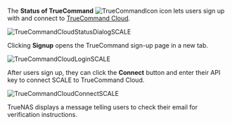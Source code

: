 ---
---

The **Status of TrueCommand** ![TrueCommandIcon](/images/SCALE/23.10/TrueCommandIcon.png "TrueCommand Icon") icon lets users sign up with and connect to [TrueCommand Cloud](https://portal.ixsystems.com/).

![TrueCommandCloudStatusDialogSCALE](/images/SCALE/22.12/TrueCommandCloudStatusDialogSCALE.png "Status of TrueCommand")

Clicking **Signup** opens the TrueCommand sign-up page in a new tab.

![TrueCommandCloudLoginSCALE](/images/SCALE/22.12/TrueCommandCloudLoginSCALE.png "TrueCommand Cloud Signup")

After users sign up, they can click the **Connect** button and enter their API key to connect SCALE to TrueCommand Cloud.

![TrueCommandCloudConnectSCALE](/images/SCALE/22.12/TrueCommandCloudConnectSCALE.png "Connect to TrueCommand Cloud")

TrueNAS displays a message telling users to check their email for verification instructions.
